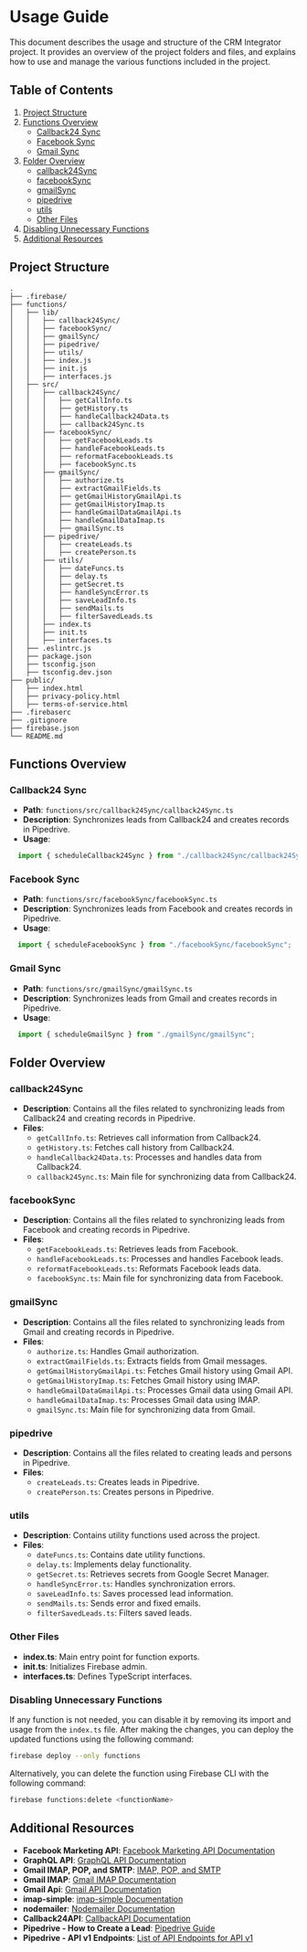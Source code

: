 # Usage Guide

This document describes the usage and structure of the CRM Integrator project. It provides an overview of the project folders and files, and explains how to use and manage the various functions included in the project.

## Table of Contents

1. [Project Structure](#project-structure)
2. [Functions Overview](#functions-overview)
   - [Callback24 Sync](#callback24-sync)
   - [Facebook Sync](#facebook-sync)
   - [Gmail Sync](#gmail-sync)
3. [Folder Overview](#folder-overview)
   - [callback24Sync](#callback24sync)
   - [facebookSync](#facebookSync)
   - [gmailSync](#gmailSync)
   - [pipedrive](#pipedrive)
   - [utils](#utils)
   - [Other Files](#other-files)
4. [Disabling Unnecessary Functions](#disabling-unnecessary-functions)
5. [Additional Resources](#additional-resources)

## Project Structure

    .  
    ├── .firebase/  
    ├── functions/  
    │   ├── lib/  
    │   │   ├── callback24Sync/  
    │   │   ├── facebookSync/  
    │   │   ├── gmailSync/  
    │   │   ├── pipedrive/  
    │   │   ├── utils/  
    │   │   ├── index.js  
    │   │   ├── init.js  
    │   │   ├── interfaces.js  
    │   ├── src/  
    │   │   ├── callback24Sync/  
    │   │   │   ├── getCallInfo.ts  
    │   │   │   ├── getHistory.ts  
    │   │   │   ├── handleCallback24Data.ts  
    │   │   │   ├── callback24Sync.ts  
    │   │   ├── facebookSync/  
    │   │   │   ├── getFacebookLeads.ts  
    │   │   │   ├── handleFacebookLeads.ts  
    │   │   │   ├── reformatFacebookLeads.ts  
    │   │   │   ├── facebookSync.ts  
    │   │   ├── gmailSync/  
    │   │   │   ├── authorize.ts  
    │   │   │   ├── extractGmailFields.ts  
    │   │   │   ├── getGmailHistoryGmailApi.ts  
    │   │   │   ├── getGmailHistoryImap.ts  
    │   │   │   ├── handleGmailDataGmailApi.ts  
    │   │   │   ├── handleGmailDataImap.ts  
    │   │   │   ├── gmailSync.ts  
    │   │   ├── pipedrive/  
    │   │   │   ├── createLeads.ts  
    │   │   │   ├── createPerson.ts  
    │   │   ├── utils/  
    │   │   │   ├── dateFuncs.ts  
    │   │   │   ├── delay.ts  
    │   │   │   ├── getSecret.ts  
    │   │   │   ├── handleSyncError.ts  
    │   │   │   ├── saveLeadInfo.ts  
    │   │   │   ├── sendMails.ts  
    │   │   │   ├── filterSavedLeads.ts  
    │   │   ├── index.ts  
    │   │   ├── init.ts  
    │   │   ├── interfaces.ts
    │   ├── .eslintrc.js  
    │   ├── package.json  
    │   ├── tsconfig.json  
    │   ├── tsconfig.dev.json  
    ├── public/  
    │   ├── index.html  
    │   ├── privacy-policy.html  
    │   ├── terms-of-service.html  
    ├── .firebaserc  
    ├── .gitignore  
    ├── firebase.json  
    └── README.md  

## Functions Overview

### Callback24 Sync

- **Path**: `functions/src/callback24Sync/callback24Sync.ts`
- **Description**: Synchronizes leads from Callback24 and creates records in Pipedrive.
- **Usage**:
```ts
  import { scheduleCallback24Sync } from "./callback24Sync/callback24Sync";
```


### Facebook Sync

- **Path**: `functions/src/facebookSync/facebookSync.ts`
- **Description**: Synchronizes leads from Facebook and creates records in Pipedrive.
- **Usage**:
```ts
  import { scheduleFacebookSync } from "./facebookSync/facebookSync";
```

### Gmail Sync

- **Path**: `functions/src/gmailSync/gmailSync.ts`
- **Description**: Synchronizes leads from Gmail and creates records in Pipedrive.
- **Usage**:
```ts
  import { scheduleGmailSync } from "./gmailSync/gmailSync";
```

## Folder Overview

### callback24Sync

- **Description**: Contains all the files related to synchronizing leads from Callback24 and creating records in Pipedrive.
- **Files**:
  - `getCallInfo.ts`: Retrieves call information from Callback24.
  - `getHistory.ts`: Fetches call history from Callback24.
  - `handleCallback24Data.ts`: Processes and handles data from Callback24.
  - `callback24Sync.ts`: Main file for synchronizing data from Callback24.

### facebookSync

- **Description**: Contains all the files related to synchronizing leads from Facebook and creating records in Pipedrive.
- **Files**:
  - `getFacebookLeads.ts`: Retrieves leads from Facebook.
  - `handleFacebookLeads.ts`: Processes and handles Facebook leads.
  - `reformatFacebookLeads.ts`: Reformats Facebook leads data.
  - `facebookSync.ts`: Main file for synchronizing data from Facebook.

### gmailSync

- **Description**: Contains all the files related to synchronizing leads from Gmail and creating records in Pipedrive.
- **Files**:
  - `authorize.ts`: Handles Gmail authorization.
  - `extractGmailFields.ts`: Extracts fields from Gmail messages.
  - `getGmailHistoryGmailApi.ts`: Fetches Gmail history using Gmail API.
  - `getGmailHistoryImap.ts`: Fetches Gmail history using IMAP.
  - `handleGmailDataGmailApi.ts`: Processes Gmail data using Gmail API.
  - `handleGmailDataImap.ts`: Processes Gmail data using IMAP.
  - `gmailSync.ts`: Main file for synchronizing data from Gmail.

### pipedrive

- **Description**: Contains all the files related to creating leads and persons in Pipedrive.
- **Files**:
  - `createLeads.ts`: Creates leads in Pipedrive.
  - `createPerson.ts`: Creates persons in Pipedrive.

### utils

- **Description**: Contains utility functions used across the project.
- **Files**:
  - `dateFuncs.ts`: Contains date utility functions.
  - `delay.ts`: Implements delay functionality.
  - `getSecret.ts`: Retrieves secrets from Google Secret Manager.
  - `handleSyncError.ts`: Handles synchronization errors.
  - `saveLeadInfo.ts`: Saves processed lead information.
  - `sendMails.ts`: Sends error and fixed emails.
  - `filterSavedLeads.ts`: Filters saved leads.

### Other Files

- **index.ts**: Main entry point for function exports.
- **init.ts**: Initializes Firebase admin.
- **interfaces.ts**: Defines TypeScript interfaces.


### Disabling Unnecessary Functions

If any function is not needed, you can disable it by removing its import and usage from the `index.ts` file. After making the changes, you can deploy the updated functions using the following command:

```sh
firebase deploy --only functions
```

Alternatively, you can delete the function using Firebase CLI with the following command:
```sh
firebase functions:delete <functionName>
```

## Additional Resources

- **Facebook Marketing API**: [Facebook Marketing API Documentation](https://developers.facebook.com/docs/marketing-apis)
- **GraphQL API**: [GraphQL API Documentation](https://graphql.org/learn/)
- **Gmail IMAP, POP, and SMTP**: [IMAP, POP, and SMTP](https://developers.google.com/gmail/imap/imap-smtp)
- **Gmail IMAP**: [Gmail IMAP Documentation](https://developers.google.com/gmail/imap)
- **Gmail Api**: [Gmail API Documentation](https://developers.google.com/gmail/api/reference/rest)
- **imap-simple**: [imap-simple Documentation](https://github.com/chadxz/imap-simple)
- **nodemailer**: [Nodemailer Documentation](https://nodemailer.com/about/)
- **Callback24API**: [CallbackAPI Documentation](https://callback24.pl/api/)
- **Pipedrive - How to Create a Lead**: [Pipedrive Guide](https://developers.pipedrive.com/tutorials/adding-leads-to-pipedrive)
- **Pipedrive - API v1 Endpoints**: [List of API Endpoints for API v1](https://github.com/pipedrive/client-nodejs/blob/HEAD/docs/v1.md)